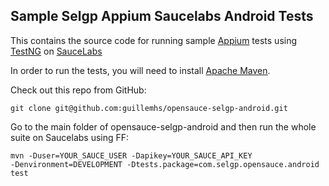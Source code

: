 Sample Selgp Appium Saucelabs Android Tests
---

This contains the source code for running sample [Appium](http://github.com/appium/appium) tests using [TestNG](http://www.testng.org) on [SauceLabs](http://www.saucelabs.com)

In order to run the tests, you will need to install [Apache Maven](http://maven.apache.org).

Check out this repo from GitHub:

    git clone git@github.com:guillemhs/opensauce-selgp-android.git

Go to the main folder of opensauce-selgp-android and then run the whole suite on Saucelabs using FF:

    mvn -Duser=YOUR_SAUCE_USER -Dapikey=YOUR_SAUCE_API_KEY
    -Denvironment=DEVELOPMENT -Dtests.package=com.selgp.opensauce.android
    test